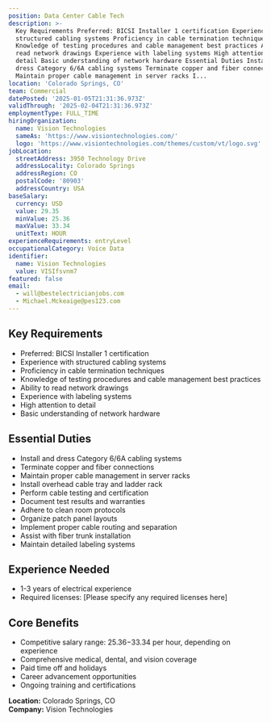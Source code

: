 ```yaml
---
position: Data Center Cable Tech
description: >-
  Key Requirements Preferred: BICSI Installer 1 certification Experience with
  structured cabling systems Proficiency in cable termination techniques
  Knowledge of testing procedures and cable management best practices Ability to
  read network drawings Experience with labeling systems High attention to
  detail Basic understanding of network hardware Essential Duties Install and
  dress Category 6/6A cabling systems Terminate copper and fiber connections
  Maintain proper cable management in server racks I...
location: 'Colorado Springs, CO'
team: Commercial
datePosted: '2025-01-05T21:31:36.973Z'
validThrough: '2025-02-04T21:31:36.973Z'
employmentType: FULL_TIME
hiringOrganization:
  name: Vision Technologies
  sameAs: 'https://www.visiontechnologies.com/'
  logo: 'https://www.visiontechnologies.com/themes/custom/vt/logo.svg'
jobLocation:
  streetAddress: 3950 Technology Drive
  addressLocality: Colorado Springs
  addressRegion: CO
  postalCode: '80903'
  addressCountry: USA
baseSalary:
  currency: USD
  value: 29.35
  minValue: 25.36
  maxValue: 33.34
  unitText: HOUR
experienceRequirements: entryLevel
occupationalCategory: Voice Data
identifier:
  name: Vision Technologies
  value: VISIfsvnm7
featured: false
email:
  - will@bestelectricianjobs.com
  - Michael.Mckeaige@pes123.com
---
```




## Key Requirements

- Preferred: BICSI Installer 1 certification
- Experience with structured cabling systems
- Proficiency in cable termination techniques
- Knowledge of testing procedures and cable management best practices
- Ability to read network drawings
- Experience with labeling systems
- High attention to detail
- Basic understanding of network hardware

## Essential Duties

- Install and dress Category 6/6A cabling systems
- Terminate copper and fiber connections
- Maintain proper cable management in server racks
- Install overhead cable tray and ladder rack
- Perform cable testing and certification
- Document test results and warranties
- Adhere to clean room protocols
- Organize patch panel layouts
- Implement proper cable routing and separation
- Assist with fiber trunk installation
- Maintain detailed labeling systems

## Experience Needed

- 1-3 years of electrical experience
- Required licenses: [Please specify any required licenses here]

## Core Benefits

- Competitive salary range: $25.36-$33.34 per hour, depending on experience
- Comprehensive medical, dental, and vision coverage
- Paid time off and holidays
- Career advancement opportunities
- Ongoing training and certifications

**Location:** Colorado Springs, CO  
**Company:** Vision Technologies